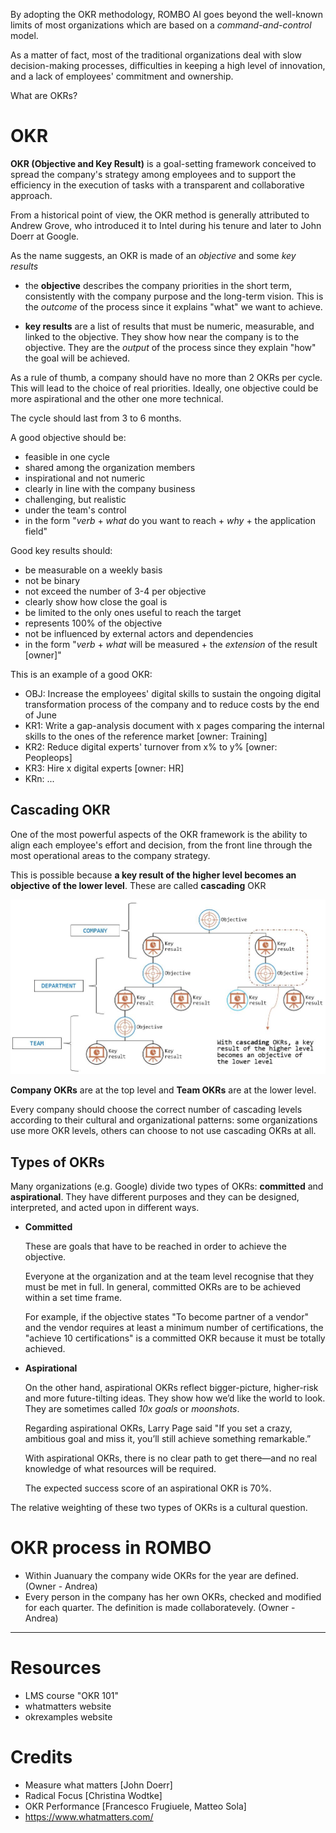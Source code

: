 By adopting the OKR methodology, ROMBO AI goes beyond the well-known limits of most organizations which are based on a _command-and-control_ model.

As a matter of fact, most of the traditional organizations deal with
slow decision-making processes, difficulties in keeping a high level of innovation, and a lack of employees' commitment and ownership.

What are OKRs?
# OKR
**OKR (Objective and Key Result)** is a goal-setting framework conceived to spread the company's strategy among employees and to support the efficiency in the execution of tasks with a transparent and collaborative approach.

From a historical point of view, the OKR method is generally attributed to Andrew Grove, who introduced it to Intel during his tenure and later to John Doerr at Google.

As the name suggests, an OKR is made of an _objective_ and some _key results_

- the **objective** describes the company priorities in the short term, consistently with the company purpose and the long-term vision.
  This is the _outcome_ of the process since it explains "what" we want to achieve.

- **key results** are a list of results that must be numeric, measurable, and linked to the objective. They show how near the company is to the objective.
  They are the _output_ of the process since they explain "how" the goal will be achieved.

As a rule of thumb, a company should have no more than 2 OKRs per cycle. This will lead to the choice of real priorities. Ideally, one objective could be more aspirational and the other one more technical.

The cycle should last from 3 to 6 months.

A good objective should be:
- feasible in one cycle
- shared among the organization members
- inspirational and not numeric
- clearly in line with the company business
- challenging, but realistic
- under the team's control
- in the form "_verb_ + _what_ do you want to reach + _why_ + the application field"

Good key results should:
- be measurable on a weekly basis
- not be binary
- not exceed the number of 3-4 per objective
- clearly show how close the goal is
- be limited to the only ones useful to reach the target
- represents 100% of the objective
- not be influenced by external actors and dependencies
- in the form "_verb_ + _what_ will be measured + the _extension_ of the result [owner]"

This is an example of a good OKR:
- OBJ: Increase the employees' digital skills to sustain the ongoing digital transformation process of the company and to reduce costs by the end of June
- KR1: Write a gap-analysis document with x pages comparing the internal skills to the ones of the reference market [owner: Training]
- KR2: Reduce digital experts' turnover from x% to y% [owner: Peopleops]
- KR3: Hire x digital experts [owner: HR]
- KRn: ...

## Cascading OKR

One of the most powerful aspects of the OKR framework is the ability to align each employee's effort and decision, from the front line through the most operational areas to the company strategy.

This is possible because **a key result of the higher level becomes an objective of the lower level**. 
These are called **cascading** OKR



<img src="images/cascading_okrs.jpg" alt="Cascading OKR"  />



**Company OKRs** are at the top level and **Team OKRs** are at the lower level.

Every company should choose the correct number of cascading levels according to their cultural and organizational patterns: 
some organizations use more OKR levels, others can choose to not use cascading OKRs at all.

## Types of OKRs

Many organizations (e.g. Google) divide two types of OKRs: **committed** and **aspirational**. 
They have different purposes and they can be designed, interpreted, and acted upon in different ways.

- **Committed**
  
  These are goals that have to be reached in order to achieve the objective.
  
  Everyone at the organization and at the team level recognise that they must be met in full. In general, committed OKRs are to be achieved within a set time frame.
  
  For example, if the objective states "To become partner of a vendor" and the vendor requires at least a minimum number of certifications, the "achieve 10 certifications" is a committed OKR because it must be totally achieved.
  
- **Aspirational**

  On the other hand, aspirational OKRs reflect bigger-picture, higher-risk and more future-tilting ideas. They show how we’d like the world to look. They are sometimes called *10x goals* or *moonshots*.

  Regarding aspirational OKRs, Larry Page said "If you set a crazy, ambitious goal and miss it, you’ll still achieve something remarkable.”

  With aspirational OKRs, there is no clear path to  get there—and no real knowledge of what resources will be required.

  The expected success score of an aspirational OKR is 70%.


The relative weighting of these two types of OKRs is a cultural question.

# OKR process in ROMBO 

 - Within Juanuary the company wide OKRs for the year are defined. (Owner - Andrea)
 - Every person in the company has her own OKRs, checked and modified for each quarter. The definition is made collaboratevely. (Owner - Andrea)

------

# Resources
- LMS course "OKR 101"
- whatmatters website
- okrexamples website

# Credits

- Measure what matters [John Doerr]
- Radical Focus [Christina Wodtke]
- OKR Performance [Francesco Frugiuele, Matteo Sola]
- https://www.whatmatters.com/
